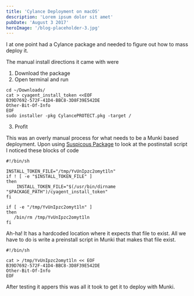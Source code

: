 ```yaml
---
title: 'Cylance Deployment on macOS'
description: 'Lorem ipsum dolor sit amet'
pubDate: 'August 3 2017'
heroImage: '/blog-placeholder-3.jpg'
---
```


I at one point had a Cylance package and needed to figure out how to mass deploy it.

The manual install directions it came with were 

1. Download the package
2. Open terminal and run 
```
cd ~/Downloads/
cat > cyagent_install_token <<EOF
B39D7692-572F-41D4-BBC8-3D8F39E542DE
Other-Bit-Of-Info
EOF
sudo installer -pkg CylancePROTECT.pkg -target /
```
3. Profit

This was an overly manual process for what needs to be a Munki based deployment. Upon using [Suspicous Package](http://www.mothersruin.com/software/SuspiciousPackage/) to look at the postinstall script I noticed these blocks of code
```
#!/bin/sh

INSTALL_TOKEN_FILE="/tmp/YvUnIpzc2omyt1ln"
if ! [ -e "$INSTALL_TOKEN_FILE" ]
then
	INSTALL_TOKEN_FILE="$(/usr/bin/dirname "$PACKAGE_PATH")/cyagent_install_token"
fi
```
```
if [ -e "/tmp/YvUnIpzc2omyt1ln" ]
then
   /bin/rm /tmp/YvUnIpzc2omyt1ln
fi
```

Ah-ha! It has a hardcoded location where it expects that file to exist. All we have to do is write a preinstall script in Munki that makes that file exist.
```
#!/bin/sh

cat > /tmp/YvUnIpzc2omyt1ln << EOF
B39D7692-572F-41D4-BBC8-3D8F39E542DE
Other-Bit-Of-Info
EOF
```
After testing it appers this was all it took to get it to deploy with Munki.